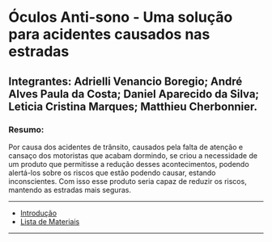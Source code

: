 # Óculos Anti-sono - Uma solução para acidentes causados nas estradas

## Integrantes: Adrielli Venancio Boregio; André Alves Paula da Costa; Daniel Aparecido da Silva; Leticia Cristina Marques; Matthieu Cherbonnier.

### Resumo:
Por causa dos acidentes de trânsito, causados pela falta de atenção e cansaço dos motoristas que acabam dormindo, se criou a necessidade de um produto que permitisse a redução desses acontecimentos, podendo alertá-los sobre os riscos que estão podendo causar, estando inconscientes. Com isso esse produto seria capaz de reduzir os riscos, mantendo as estradas mais seguras.

---
 
 - [Introdução](./introducao.md)
 - [Lista de Materiais](./Materiais.md)
 
---
